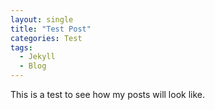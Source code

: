 ```yaml
---  
layout: single  
title: "Test Post"
categories: Test
tags:
  - Jekyll
  - Blog  
---  
```


This is a test to see how my posts will look like.

